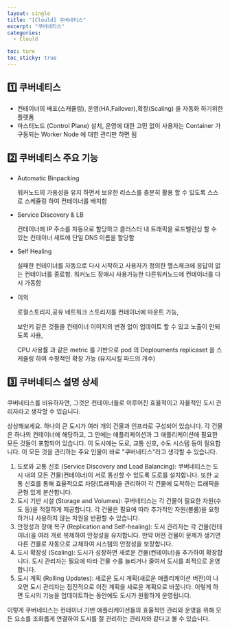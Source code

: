 ```yaml
---
layout: single
title: "[Clould] 쿠버네티스"
excerpt: "쿠버네티스"
categories:
  - Clould

toc: ture
toc_sticky: true
---
```


<!-- 위는 머릿말임 아래부터 포스트 본문 -->


## 1️⃣ 쿠버네티스

- 컨테이너의 배포(스캐쥴링), 운영(HA,Failover),확장(Scaling) 을 자동화 하기위한 플랫폼
- 마스터노드 (Control Plane) 설치, 운영에 대한 고민 없이 사용자는 Container 가 구동되는 Worker Node 에 대한 관리만 하면 됨

## 2️⃣ 쿠버네티스 주요 기능

- Automatic Binpacking
    
    워커노드의 가용성을 유지 하면서 보유한 리소스를 충분히 활용 할 수 있도록 스스로 스케쥴링 하여 컨테이너를 배치함
    
- Service Discovery & LB
    
    컨테이너에 IP 주소를 자동으로 할당하고 클러스터 내 트래픽을 로드밸런싱 할 수 있는 컨테이너 세트에 단일 DNS 이름을 할당함
    
- Self Healing
    
    실패한 컨테이너를 자동으로 다시 시작하고 사용자가 정의한 헬스체크에 응답이 없는 컨테이너를 종료함. 워커노드 장애시 사용가능한 다른워커노드에 컨테이너를 다시 가동함
    
- 이외
    
    로컬스토리지,공유 네트워크 스토리지를 컨테이너에 마운트 가능,
    
    보안키 같은 것들을 컨테이너 이미지의 변경 없이 업데이트 할 수 있고 노출이 안되도록 사용,
    
    CPU 사용률 과 같은 metric 를 기반으로 pod 의 Deplouments replicaset 을 스케쥴링 하여 수평적인 확장 가능 (유지시킬 파드의 개수)
    

## 3️⃣ 쿠버네티스 설명 상세

쿠버네티스를 비유하자면, 그것은 컨테이너들로 이루어진 효율적이고 자율적인 도시 관리자라고 생각할 수 있습니다.

상상해보세요. 하나의 큰 도시가 여러 개의 건물과 인프라로 구성되어 있습니다. 각 건물은 하나의 컨테이너에 해당하고, 그 안에는 애플리케이션과 그 애플리케이션에 필요한 모든 것들이 포함되어 있습니다. 이 도시에는 도로, 교통 신호, 수도 시스템 등이 필요합니다. 이 모든 것을 관리하는 주요 인물이 바로 "쿠버네티스"라고 생각할 수 있습니다.

1. 도로와 교통 신호 (Service Discovery and Load Balancing):
쿠버네티스는 도시 내의 모든 건물(컨테이너)이 서로 통신할 수 있도록 도로를 설치합니다. 또한 교통 신호를 통해 효율적으로 차량(트래픽)을 관리하여 각 건물에 도착하는 트래픽을 균형 있게 분산합니다.
2. 도시 기반 시설 (Storage and Volumes):
쿠버네티스는 각 건물이 필요한 자원(수도 등)을 적절하게 제공합니다. 각 건물은 필요에 따라 추가적인 자원(볼륨)을 요청하거나 사용하지 않는 자원을 반환할 수 있습니다.
3. 안정성과 장애 복구 (Replication and Self-healing):
도시 관리자는 각 건물(컨테이너)을 여러 개로 복제하여 안정성을 유지합니다. 만약 어떤 건물이 문제가 생기면 다른 건물로 자동으로 교체하여 시스템의 안정성을 보장합니다.
4. 도시 확장성 (Scaling):
도시가 성장하면 새로운 건물(컨테이너)을 추가하여 확장합니다. 도시 관리자는 필요에 따라 건물 수를 늘리거나 줄여서 도시를 최적으로 운영합니다.
5. 도시 계획 (Rolling Updates):
새로운 도시 계획(새로운 애플리케이션 버전)이 나오면 도시 관리자는 점진적으로 이전 계획을 새로운 계획으로 바꿉니다. 이렇게 하면 도시의 기능을 업데이트하는 동안에도 도시가 원활하게 운영됩니다.

이렇게 쿠버네티스는 컨테이너 기반 애플리케이션들의 효율적인 관리와 운영을 위해 모든 요소를 조화롭게 연결하여 도시를 잘 관리하는 관리자와 같다고 볼 수 있습니다.